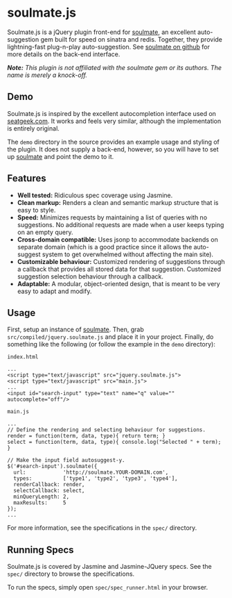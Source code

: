 # soulmate.js

Soulmate.js is a jQuery plugin front-end for [soulmate](https://github.com/seatgeek/soulmate), an excellent auto-suggestion gem built for speed on sinatra and redis. Together, they provide lightning-fast plug-n-play auto-suggestion. See [soulmate on github](https://github.com/seatgeek/soulmate) for more details on the back-end interface.

_**Note:** This plugin is not affiliated with the soulmate gem or its authors. The name is merely a knock-off._

## Demo

Soulmate.js is inspired by the excellent autocompletion interface used on [seatgeek.com](http://seatgeek.com). It works and feels very similar, although the implementation is entirely original.

The `demo` directory in the source provides an example usage and styling of the plugin. It does not supply a back-end, however, so you will have to set up [soulmate](https://github.com/seatgeek/soulmate) and point the demo to it.

## Features

* **Well tested:** Ridiculous spec coverage using Jasmine.
* **Clean markup:** Renders a clean and semantic markup structure that is easy to style.
* **Speed:** Minimizes requests by maintaining a list of queries with no suggestions. No additional requests are made when a user keeps typing on an empty query.
* **Cross-domain compatible:** Uses jsonp to accommodate backends on separate domain (which is a good practice since it allows the auto-suggest system to get overwhelmed without affecting the main site).
* **Customizable behaviour:** Customized rendering of suggestions through a callback that provides all stored data for that suggestion. Customized suggestion selection behaviour through a callback.
* **Adaptable:** A modular, object-oriented design, that is meant to be very easy to adapt and modify.

## Usage

First, setup an instance of [soulmate](https://github.com/seatgeek/soulmate). Then, grab `src/compiled/jquery.soulmate.js` and place it in your project. Finally, do something like the following (or follow the example in the `demo` directory):

`index.html`

    ...
    <script type="text/javascript" src="jquery.soulmate.js">
    <script type="text/javascript" src="main.js">
    ...
    <input id="search-input" type="text" name="q" value="" autocomplete="off"/>

`main.js`

    ...
    // Define the rendering and selecting behaviour for suggestions.
    render = function(term, data, type){ return term; }
    select = function(term, data, type){ console.log("Selected " + term); }

    // Make the input field autosuggest-y.
    $('#search-input').soulmate({
      url:            'http://soulmate.YOUR-DOMAIN.com',
      types:          ['type1', 'type2', 'type3', 'type4'],
      renderCallback: render,
      selectCallback: select,
      minQueryLength: 2,
      maxResults:     5
    });
    ...

For more information, see the specifications in the `spec/` directory.

## Running Specs

Soulmate.js is covered by Jasmine and Jasmine-JQuery specs. See the `spec/` directory to browse the specifications.

To run the specs, simply open `spec/spec_runner.html` in your browser.
